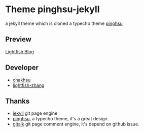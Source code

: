 # Theme pinghsu-jekyll

a jekyll theme which is cloned a typecho theme [pinghsu](https://github.com/chakhsu/pinghsu)

## Preview

[Lightfish Blog](http://lightfish.cn)

## Developer

- [chakhsu](https://github.com/chakhsu)
- [lightfish-zhang](https://github.com/lightfish-zhang)

## Thanks

- [jekyll](http://jekyllrb.com) git page engine
- [pinghsu](https://github.com/chakhsu/pinghsu), a typecho theme, it's a great design.
- [gitalk](https://github.com/gitalk/gitalk) git page comment engine, it's depend on github issue.
